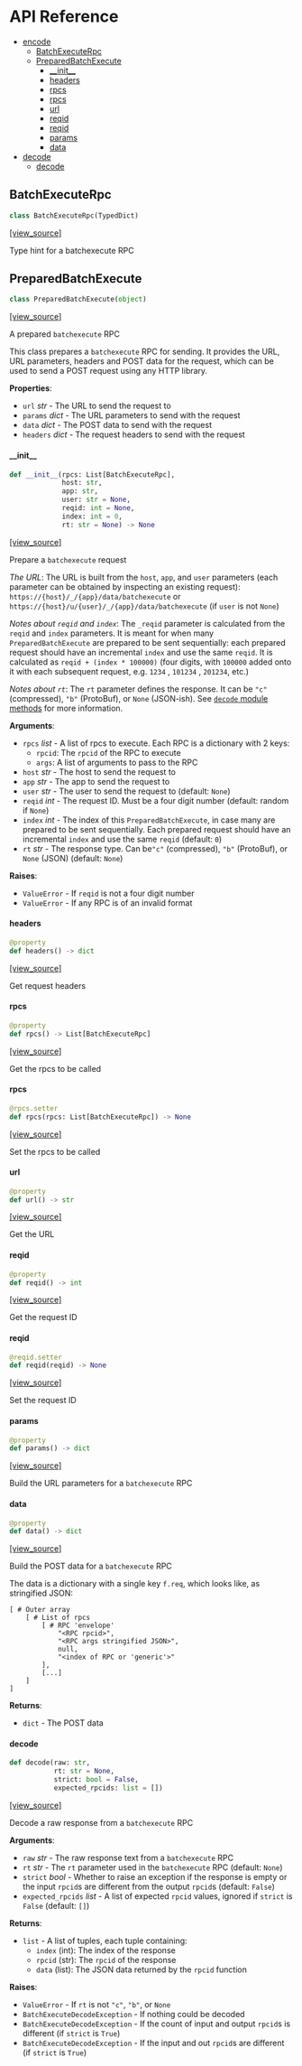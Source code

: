 # API Reference

* [encode](#encode)
  * [BatchExecuteRpc](#encode.BatchExecuteRpc)
  * [PreparedBatchExecute](#encode.PreparedBatchExecute)
    * [\_\_init\_\_](#encode.PreparedBatchExecute.__init__)
    * [headers](#encode.PreparedBatchExecute.headers)
    * [rpcs](#encode.PreparedBatchExecute.rpcs)
    * [rpcs](#encode.PreparedBatchExecute.rpcs)
    * [url](#encode.PreparedBatchExecute.url)
    * [reqid](#encode.PreparedBatchExecute.reqid)
    * [reqid](#encode.PreparedBatchExecute.reqid)
    * [params](#encode.PreparedBatchExecute.params)
    * [data](#encode.PreparedBatchExecute.data)
* [decode](#decode)
  * [decode](#decode.decode)

## BatchExecuteRpc

```python
class BatchExecuteRpc(TypedDict)
```

[[view_source]](https://github.com/pndurette/pybatchexecute/blob/f45c1272386b8e20098c7d3ddba019a91f772c81/pybatchexecute/encode.py#L8)

Type hint for a batchexecute RPC

## PreparedBatchExecute

```python
class PreparedBatchExecute(object)
```

[[view_source]](https://github.com/pndurette/pybatchexecute/blob/f45c1272386b8e20098c7d3ddba019a91f772c81/pybatchexecute/encode.py#L15)

A prepared ``batchexecute`` RPC

This class prepares a ``batchexecute`` RPC for sending.
It provides the URL, URL parameters, headers and POST data for the request,
which can be used to send a POST request using any HTTP library.

**Properties**:
  * ``url`` _str_ - The URL to send the request to
  * ``params`` _dict_ - The URL parameters to send with the request
  * ``data`` _dict_ - The POST data to send with the request
  * ``headers`` _dict_ -  The request headers to send with the request

#### \_\_init\_\_

```python
def __init__(rpcs: List[BatchExecuteRpc],
             host: str,
             app: str,
             user: str = None,
             reqid: int = None,
             index: int = 0,
             rt: str = None) -> None
```

[[view_source]](https://github.com/pndurette/pybatchexecute/blob/f45c1272386b8e20098c7d3ddba019a91f772c81/pybatchexecute/encode.py#L30)

Prepare a ``batchexecute`` request

_The URL_: The URL is built from the ``host``, ``app``, and ``user`` parameters
(each parameter can be obtained by inspecting an existing request):
``https://{host}/_/{app}/data/batchexecute`` or
``https://{host}/u/{user}/_/{app}/data/batchexecute`` (if ``user`` is not ``None``)

_Notes about ``reqid`` and ``index``_:
The ``_reqid`` parameter is calculated from the ``reqid`` and ``index`` parameters.
It is meant for when many ``PreparedBatchExecute`` are prepared to be sent sequentially:
each prepared request should have an incremental ``index`` and use the same ``reqid``.
It is calculated as ``reqid + (index * 100000)`` (four digits, with ``100000`` added
onto it with each subsequent request, e.g. ``1234`` , ``101234`` , ``201234``, etc.)

_Notes about ``rt``_:
The ``rt`` parameter defines the response. It can be ``"c"`` (compressed),
``"b"`` (ProtoBuf), or ``None`` (JSON-ish). See [``decode`` module methods](#decode)
for more information.

**Arguments**:

- `rpcs` _list_ - A list of rpcs to execute. Each RPC is a dictionary with 2 keys:
  * ``rpcid``: The ``rpcid`` of the RPC to execute
  * ``args``: A list of arguments to pass to the RPC
- `host` _str_ - The host to send the request to
- `app` _str_ - The app to send the request to
- `user` _str_ - The user to send the request to (default: ``None``)
- `reqid` _int_ - The request ID. Must be a four digit number (default: random if ``None``)
- `index` _int_ - The index of this ``PreparedBatchExecute``, in case many are prepared to
  be sent sequentially. Each prepared request should have an incremental ``index``
  and use the same ``reqid`` (default: ``0``)
- `rt` _str_ - The response type. Can be``"c"`` (compressed),
  ``"b"`` (ProtoBuf), or ``None`` (JSON) (default: ``None``)
  

**Raises**:

- `ValueError` - If ``reqid`` is not a four digit number
- `ValueError` - If any RPC is of an invalid format

#### headers

```python
@property
def headers() -> dict
```

[[view_source]](https://github.com/pndurette/pybatchexecute/blob/f45c1272386b8e20098c7d3ddba019a91f772c81/pybatchexecute/encode.py#L92)

Get request headers

#### rpcs

```python
@property
def rpcs() -> List[BatchExecuteRpc]
```

[[view_source]](https://github.com/pndurette/pybatchexecute/blob/f45c1272386b8e20098c7d3ddba019a91f772c81/pybatchexecute/encode.py#L99)

Get the rpcs to be called

#### rpcs

```python
@rpcs.setter
def rpcs(rpcs: List[BatchExecuteRpc]) -> None
```

[[view_source]](https://github.com/pndurette/pybatchexecute/blob/f45c1272386b8e20098c7d3ddba019a91f772c81/pybatchexecute/encode.py#L104)

Set the rpcs to be called

#### url

```python
@property
def url() -> str
```

[[view_source]](https://github.com/pndurette/pybatchexecute/blob/f45c1272386b8e20098c7d3ddba019a91f772c81/pybatchexecute/encode.py#L117)

Get the URL

#### reqid

```python
@property
def reqid() -> int
```

[[view_source]](https://github.com/pndurette/pybatchexecute/blob/f45c1272386b8e20098c7d3ddba019a91f772c81/pybatchexecute/encode.py#L125)

Get the request ID

#### reqid

```python
@reqid.setter
def reqid(reqid) -> None
```

[[view_source]](https://github.com/pndurette/pybatchexecute/blob/f45c1272386b8e20098c7d3ddba019a91f772c81/pybatchexecute/encode.py#L130)

Set the request ID

#### params

```python
@property
def params() -> dict
```

[[view_source]](https://github.com/pndurette/pybatchexecute/blob/f45c1272386b8e20098c7d3ddba019a91f772c81/pybatchexecute/encode.py#L140)

Build the URL parameters for a ``batchexecute`` RPC

#### data

```python
@property
def data() -> dict
```

[[view_source]](https://github.com/pndurette/pybatchexecute/blob/f45c1272386b8e20098c7d3ddba019a91f772c81/pybatchexecute/encode.py#L154)

Build the POST data for a ``batchexecute`` RPC

The data is a dictionary with a single key ``f.req``,
which looks like, as stringified JSON:


```
[ # Outer array
    [ # List of rpcs
        [ # RPC 'envelope'
            "<RPC rpcid>",
            "<RPC args stringified JSON>",
            null,
            "<index of RPC or 'generic'>"
        ],
        [...]
    ]
]
```

**Returns**:

- `dict` - The POST data

#### decode

```python
def decode(raw: str,
           rt: str = None,
           strict: bool = False,
           expected_rpcids: list = [])
```

[[view_source]](https://github.com/pndurette/pybatchexecute/blob/f45c1272386b8e20098c7d3ddba019a91f772c81/pybatchexecute/decode.py#L194)

Decode a raw response from a ``batchexecute`` RPC

**Arguments**:

- `raw` _str_ - The raw response text from a ``batchexecute`` RPC
- `rt` _str_ - The ``rt`` parameter used in the ``batchexecute`` RPC (default: ``None``)
- `strict` _bool_ - Whether to raise an exception if the response is empty
  or the input ``rpcid``s are different from the output ``rpcid``s (default: ``False``)
- `expected_rpcids` _list_ - A list of expected ``rpcid`` values,
  ignored if ``strict`` is ``False`` (default: ``[]``)
  

**Returns**:

- `list` - A list of tuples, each tuple containing:
  * ``index`` (int): The index of the response
  * ``rpcid`` (str): The ``rpcid`` of the response
  * ``data`` (list): The JSON data returned by the ``rpcid`` function
  

**Raises**:

- `ValueError` - If ``rt`` is not ``"c"``, ``"b"``, or ``None``
- `BatchExecuteDecodeException` - If nothing could be decoded
- `BatchExecuteDecodeException` - If the count of input and output ``rpcid``s is different
  (if ``strict`` is ``True``)
- `BatchExecuteDecodeException` - If the input and out ``rpcid``s are different
  (if ``strict`` is ``True``)

